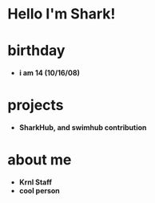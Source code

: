 # Hello I'm Shark!
# birthday
- **i am 14 (10/16/08)**
# projects
- **SharkHub, and swimhub contribution**

# about me
- **Krnl Staff**
- **cool person**

